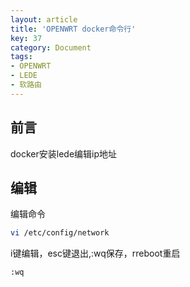 ```yaml
---
layout: article
title: 'OPENWRT docker命令行'
key: 37
category: Document
tags:
- OPENWRT
- LEDE
- 软路由
---
```


## 前言
docker安装lede编辑ip地址
## 编辑

编辑命令

```bash
vi /etc/config/network
```

i键编辑，esc键退出,:wq保存，rreboot重启

```bash
:wq
```

